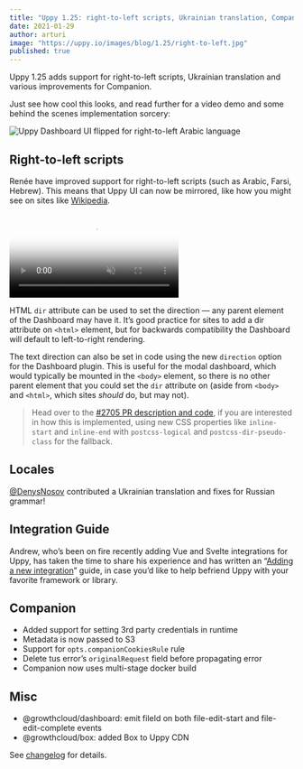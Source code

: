 ```yaml
---
title: "Uppy 1.25: right-to-left scripts, Ukrainian translation, Companion improvements"
date: 2021-01-29
author: arturi
image: "https://uppy.io/images/blog/1.25/right-to-left.jpg"
published: true
---
```


Uppy 1.25 adds support for right-to-left scripts, Ukrainian translation and various improvements for Companion.

Just see how cool this looks, and read further for a video demo and some behind the scenes implementation sorcery:

![Uppy Dashboard UI flipped for right-to-left Arabic language](/images/blog/1.25/right-to-left.jpg)

<!--more-->

## Right-to-left scripts

Renée have improved support for right-to-left scripts (such as Arabic, Farsi, Hebrew). This means that Uppy UI can now be mirrored, like how you might see on sites like [Wikipedia](https://ar.wikipedia.org/wiki/%D8%A7%D9%84%D8%B5%D9%81%D8%AD%D8%A9_%D8%A7%D9%84%D8%B1%D8%A6%D9%8A%D8%B3%D9%8A%D8%A9).

<video alt="Demo video showing Uppy with right-to-left mirrored UI" poster="/images/blog/1.25/right-to-left.jpg" muted autoplay loop>
  <source src="/images/blog/1.25/right-to-left.mp4" type="video/mp4">
  Your browser does not support the video tag: https://uppy.io/images/blog/images/blog/1.25/right-to-left.mp4
</video>

HTML `dir` attribute can be used to set the direction — any parent element of the Dashboard may have it. It’s good practice for sites to add a dir attribute on `<html>` element, but for backwards compatibility the Dashboard will default to left-to-right rendering.

The text direction can also be set in code using the new `direction` option for the Dashboard plugin. This is useful for the modal dashboard, which would typically be mounted in the `<body>` element, so there is no other parent element that you could set the `dir` attribute on (aside from `<body>` and `<html>`, which sites _should_ do, but may not).

> Head over to the [#2705 PR description and code](https://github.com/transloadit/uppy/pull/2705), if you are interested in how this is implemented, using new CSS properties like `inline-start` and `inline-end` with `postcss-logical` and `postcss-dir-pseudo-class` for the fallback.

## Locales

[@DenysNosov](https://github.com/elkebab) contributed a Ukrainian translation and fixes for Russian grammar!

## Integration Guide

Andrew, who’s been on fire recently adding Vue and Svelte integrations for Uppy, has taken the time to share his experience and has written an “[Adding a new integration](/docs/contributing.html#Adding-a-new-integration)” guide, in case you’d like to help befriend Uppy with your favorite framework or library.

## Companion

- Added support for setting 3rd party credentials in runtime
- Metadata is now passed to S3
- Support for `opts.companionCookiesRule` rule
- Delete tus error’s `originalRequest` field before propagating error
- Companion now uses multi-stage docker build

## Misc

- @growthcloud/dashboard: emit fileId on both file-edit-start and file-edit-complete events
- @growthcloud/box: added Box to Uppy CDN

See [changelog](https://github.com/transloadit/uppy/blob/master/CHANGELOG.md#1250) for details.

